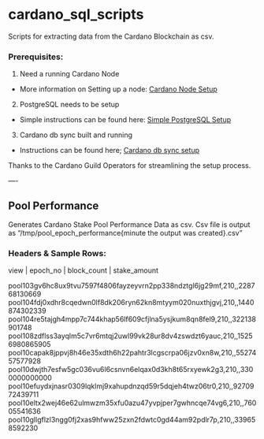 # cardano_sql_scripts
Scripts for extracting data from the Cardano Blockchain as csv. 

### Prerequisites:
1. Need a running Cardano Node
  - More information on Setting up a node: [Cardano Node Setup](https://cardano-community.github.io/guild-operators/Build/node-cli/)
2. PostgreSQL needs to be setup
  - Simple instructions can be found here: [Simple PostgreSQL Setup](https://cardano-community.github.io/guild-operators/Appendix/postgres/)
3. Cardano db sync built and running
  - Instructions can be found here; [Cardano db sync setup](https://cardano-community.github.io/guild-operators/Build/dbsync/)

Thanks to the Cardano Guild Operators for streamlining the setup process.

—-

## Pool Performance
Generates Cardano Stake Pool Performance Data as csv. Csv file is output as “/tmp/pool_epoch_performance{minute the output was created}.csv”


### Headers & Sample Rows:
view  |  epoch_no   |   block_count |  stake_amount

pool103gv6hc8ux9tvu7597f4806fayzeyvrn2pp338ndztgl6jg29mf,210,,228768130669
pool104fdj0xdhr8cqedwn0lf8dk206ryn62kn8mtyym020nuxthjgvj,210,,1440874302339
pool104re5tajgh4mpp7c744khap56lf609cfjlna5ysjkum8qn8fel9,210,,322138901748
pool108zdflss3ayqlm5c7vr6mtqj2uwl99vk28ur8dv4zswdzt6yauc,210,,15256980865905
pool10capak8jppvj8h46e35xdth6h22pahtr3lcgscrpa06jzv0xn8w,210,,5527457577928
pool10dwjth7esfw5gc036vu6l6csnvn6elqax0d3kh8t65rxyewk2g3,210,,3300000000000
pool10efuydxjnasr0309lqklmj9xahupdnzqd59r5dqjeh4twz06tr0,210,,9270972439711
pool10eltx2wej46e62ulmwzm35xfu0azu47yvpjper7gwhncqe74vg6,210,,76005541636
pool10gllgflzl3ngg0fj2xas9hfww25zxn2fdwtc0gd44am92pdlr7p,210,,339658592230

